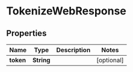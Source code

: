 
# TokenizeWebResponse

## Properties
Name | Type | Description | Notes
------------ | ------------- | ------------- | -------------
**token** | **String** |  |  [optional]



